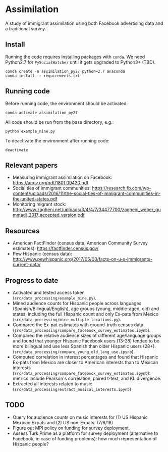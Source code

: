 # Assimilation
A study of immigrant assimilation using both Facebook advertising data and a traditional survey.

## Install
Running the code requires installing packages with `conda`.
We need Python2.7 for `PySocialWatcher` until it gets upgraded to Python3+ (TBD).

```
conda create -n assimilation_py27 python=2.7 anaconda
conda install -r requirements.txt
```

## Running code

Before running code, the environment should be activated:

```
conda activate assimilation_py27
```

All code should be run from the base directory, e.g.:

```
python example_mine.py
```

To deactivate the environment after running code:

```
deactivate
```

## Relevant papers
- Measuring immigrant assimilation on Facebook: https://arxiv.org/pdf/1801.09430.pdf
- Social ties of immigrant communities: https://research.fb.com/wp-content/uploads/2016/11/the-social-ties-of-immigrant-communities-in-the-united-states.pdf
- Monitoring migrant stock: http://www.zagheni.net/uploads/3/4/4/7/34477700/zagheni_weber_gummadi_2017_accepted_version.pdf

## Resources

- American FactFinder (census data; American Community Survey estimates): https://factfinder.census.gov/
- Pew Hispanic (census data): http://www.pewhispanic.org/2017/05/03/facts-on-u-s-immigrants-current-data/

## Progress to date

- Activated and tested access token (`src/data_processing/example_mine.py`).
- Mined audience counts for Hispanic people across languages (Spanish/Bilingual/English), age groups (young, middle-aged, old) and states, including the full Hispanic count and only Ex-pats from Mexico (`src/data_processing/mine_multiple_locations.py`).
- Compared the Ex-pat estimates with ground-truth census data (`src/data_processing/compare_facebook_survey_estimates.ipynb`).
- Compared the relative audience sizes of different age/language groups and found that younger Hispanic Facebook users (13-28) tended to be more bilingual and use less Spanish than older Hispanic users (28+). (`src/data_processing/compare_young_old_lang_use.ipynb`).
- Computed correlation in interest percentages and found that Hispanic Ex-pats from Mexico are closer to American interests than to Mexican interests (`src/data_processing/compare_facebook_survey_estimates.ipynb`): metrics include Pearson's correlation, paired t-test, and KL divergence.
- Extracted all interests related to music (`src/data_processing/extract_musical_interests.ipynb`)

## TODO

- Query for audience counts on music interests for (1) US Hispanic Mexican Expats and (2) US non-Expats. (7/6/18)
- Figure out MPI policy on funding for survey deployment.
- Assess Turk Prime as a platform for survey deployment (alternative to Facebook, in case of funding problems): how much representation of Hispanic people?
